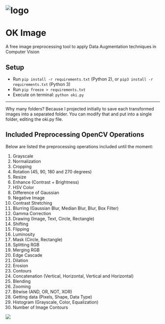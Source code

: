 # ![logo](https://user-images.githubusercontent.com/5161201/194437918-22cab0f2-5a03-4650-90c4-69209e43220e.png)
<h1>OK Image</h1>

A free image preprocessing tool to apply Data Augmentation techniques in Computer Vision

<h2>Setup</h2>
<ul>
  <li>Run <code>pip install -r requirements.txt</code> (Python 2), or <code>pip3 install -r requirements.txt</code> (Python 3)</li>
  <li>Run <code>pip freeze > requirements.txt</code></li>
  <li>Execute on terminal: <code>python oki.py</code></li>
</ul>

<hr/>
Why many folders? Because I projected initially to save each transformed images into a separated folder. You can modify that and put into a single folder, editing the oki.py file.

<h2>Included Preprocessing OpenCV Operations</h2>
Below are listed the preprocessing operations included until the moment:

1. Grayscale
2. Normalization
3. Cropping
4. Rotation (45, 90, 180 and 270 degrees)
5. Resize
6. Enhance (Contrast + Brightness)
7. HSV Color
8. Difference of Gaussian
9. Negative Image
10. Contrast Stretching
11. Blurring (Gaussian Blur, Median Blur, Blur, Box Filter)
12. Gamma Correction
13. Drawing (Image, Text, Circle, Rectangle)
14. Shifting
15. Flipping
16. Luminosity
17. Mask (Circle, Rectangle)
18. Splitting RGB
19. Merging RGB
20. Edge Cascade
21. Dilation
22. Erosion
23. Contours
24. Concatenation (Vertical, Horizontal, Vertical and Horizontal)
25. Blending
26. Zooming
27. Bitwise (AND, OR, NOT, XOR)
28. Getting data (Pixels, Shape, Data Type)
29. Histogram (Grayscale, Color, Equalization)
30. Number of Image Contours


<a href="https://www.buymeacoffee.com/igormcastro"><img src="https://img.buymeacoffee.com/button-api/?text=Buy me a coffee&emoji=&slug=igormcastro&button_colour=FFDD00&font_colour=000000&font_family=Cookie&outline_colour=000000&coffee_colour=ffffff" /></a>
